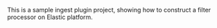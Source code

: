 This is a sample ingest plugin project, showing how to construct a filter processor on Elastic platform.
